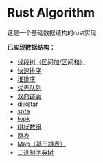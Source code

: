 # Rust Algorithm

这是一个基础数据结构的rust实现

**已实现数据结构：**
- [线段树（区间加/区间和）](src/tree/SegmentTree.rs)
- [快速排序](src/sort/quicksort.rs)
- [堆排序](src/sort/heapsort.rs)
- [优先队列](src/data_structure/priority_queue.rs)
- [双向链表](src/data_structure/linked_list.rs)
- [dijkstar](src/graph/dijkstra.rs)
- [spfa](src/graph/spfa.rs)
- [topk](src/sort/topk.rs)
- [树状数组](src/data_structure/tree_array.rs)
- [跳表](src/data_structure/skip_list.rs)
- [Map（基于跳表）](src/data_structure/skip_list_map.rs)
- [二进制字典树](src/tree/binary_dict_tree.rs)